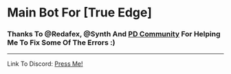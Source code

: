 # Main Bot For [True Edge]
### Thanks To @Redafex, @Synth And [PD Community](https://discord.gg/8beKyxf) For Helping Me To Fix Some Of The Errors :)
________________________________________________________________________________________

Link To Discord:
[Press Me!](http://discord.gg/qxwXRHH)